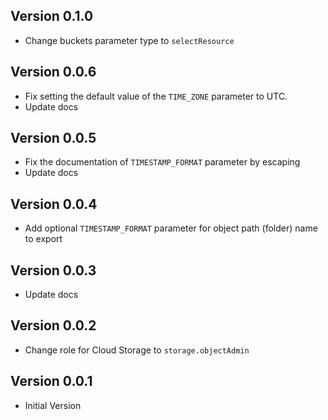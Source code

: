 ## Version 0.1.0

- Change buckets parameter type to `selectResource`

## Version 0.0.6

- Fix setting the default value of the `TIME_ZONE` parameter to UTC.
- Update docs

## Version 0.0.5

- Fix the documentation of `TIMESTAMP_FORMAT` parameter by escaping
- Update docs

## Version 0.0.4

- Add optional `TIMESTAMP_FORMAT` parameter for object path (folder) name to export

## Version 0.0.3

- Update docs

## Version 0.0.2

- Change role for Cloud Storage to `storage.objectAdmin`

## Version 0.0.1

- Initial Version
